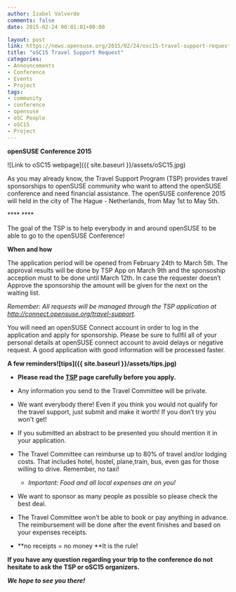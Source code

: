 ```yaml
---
author: Izabel Valverde
comments: false
date: 2015-02-24 00:01:01+00:00

layout: post
link: https://news.opensuse.org/2015/02/24/osc15-travel-support-request/
title: "oSC15 Travel Support Request"
categories:
- Announcements
- Conference
- Events
- Project
tags:
- community
- conference
- opensuse
- oSC People
- oSC15
- Project
---
```

**openSUSE Conference 2015**

![Link to oSC15 webpage]({{ site.baseurl }}/assets/oSC15.jpg)



As you may already know, the Travel Support Program (TSP) provides travel sponsorships to openSUSE community who want to attend the openSUSE conference and need financial assistance. The openSUSE conference 2015 will held in the city of The Hague - Netherlands, from May 1st to May 5th.

**** ****



The goal of the TSP is to help everybody in and around openSUSE to be able to go to the openSUSE Conference!



**When and how**

The application period will be opened from February 24th to March 5th. The approval results will be done by TSP App on March 9th and the sponsoship acception must to be done until March 12th. In case the requester doesn’t Approve the sponsorship the amount will be given for the next on the waiting list.

_Remember: All requests will be managed through the TSP application at http://connect.opensuse.org/travel-support._

You will need an openSUSE Connect account in order to log in the application and apply for sponsorship. Please be sure to fullfil all of your personal details at openSUSE connect account to avoid delays or negative request. A good application with good information will be processed faster.<!-- more -->

**A few reminders![tips]({{ site.baseurl }}/assets/tips.jpg)**



	
  * ****Please read the **[**TSP**](http://opensuse.org/openSUSE:Travel_Support_Program)** page carefully before you apply.****

	
  * Any information you send to the Travel Committee will be private.

	
  * We want everybody there! Even if you think you would not qualify for the travel support, just submit and make it worth! If you don’t try you won't get!

	
  * If you submitted an abstract to be presented you should mention it in your application.

	
  * The Travel Committee can reimburse up to 80% of travel and/or lodging costs. That includes hotel, hostel, plane,train, bus, even gas for those willing to drive. Remember, no taxi!

	
    * _Important: Food and all local expenses are on you!_




	
  * We want to sponsor as many people as possible so please check the best deal.

	
  * The Travel Committee won’t be able to book or pay anything in advance. The reimbursement will be done after the event finishes and based on your expenses receipts.

	
  * **no receipts = no money **It is the rule!


**If you have any question regarding your trip to the conference do not hesitate to ask the TSP or oSC15 organizers.**

_**We hope to see you there!**_		
